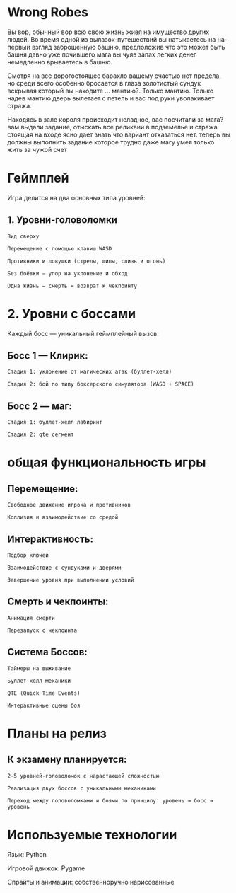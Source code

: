 # Wrong Robes
  Вы вор, обычный вор всю свою жизнь живя на имущество других людей. Во время одной из вылазок-путешествий вы натыкаетесь на на-первый взгляд заброшенную башню, предположив что это может быть башня давно уже почившего мага вы чуяв запах легких денег немедленно врываетесь в башню.
  
  Смотря на все дорогостоящее барахло вашему счастью нет предела, но среди всего особенно бросается в глаза золотистый сундук вскрывая который вы находите … мантию?. Только мантию.
Только надев мантию дверь вылетает с петель и вас под руки уволакивает стража.

  Находясь в зале короля происходит неладное, вас посчитали за мага?
  вам выдали задание, отыскать все реликвии в подземелье и стража стоящая на входе ясно дает знать что вариант отказаться нет. теперь вы должны выполнить задание которое трудно даже магу умея только жить за чужой счет
# Геймплей

Игра делится на два основных типа уровней:
## 1. Уровни-головоломки
    Вид сверху
    
    Перемещение с помощью клавиш WASD
    
    Противники и ловушки (стрелы, шипы, слизь и огонь)
    
    Без боёвки — упор на уклонение и обход
    
    Одна жизнь — смерть = возврат к чекпоинту
    
# 2. Уровни с боссами
Каждый босс — уникальный геймплейный вызов:
  ## Босс 1 — Клирик:
    Стадия 1: уклонение от магических атак (буллет-хелл)
    
    Стадия 2: бой по типу боксерского симулятора (WASD + SPACE)
    
  ## Босс 2 — маг:
    Стадия 1: буллет-хелл лабиринт
    
    Стадия 2: qte сегмент
    
# общая функциональность игры
## Перемещение:
    Свободное движение игрока и противников
    
    Коллизия и взаимодействие со средой
    
## Интерактивность:
    Подбор ключей
    
    Взаимодействие с сундуками и дверями
    
    Завершение уровня при выполнении условий
    
## Смерть и чекпоинты:
    Анимация смерти
    
    Перезапуск с чекпоинта
    
## Система Боссов:
    Таймеры на выживание
    
    Буллет-хелл механики
    
    QTE (Quick Time Events)
    
    Интерактивные сцены боя

# Планы на релиз

## К экзамену планируется:

    2–5 уровней-головоломок с нарастающей сложностью

    Реализация двух боссов с уникальными механиками

    Переход между головоломками и боями по принципу: уровень → босс → уровень

# Используемые технологии

  Язык: Python

  Игровой движок: Pygame

  Спрайты и анимации: собственноручно нарисованные
